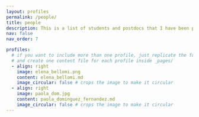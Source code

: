 ```yaml
---
layout: profiles
permalink: /people/
title: people
description: This is a list of students and postdocs that I have been pleased to collaborate with recently. 
nav: false
nav_order: 7

profiles:
  # if you want to include more than one profile, just replicate the following block
  # and create one content file for each profile inside _pages/
  - align: right
    image: elena_bellomi.png
    content: elena_bellomi.md
    image_circular: false # crops the image to make it circular
  - align: right
    image: paola_dom.jpg
    content: paola_dominguez_fernandez.md
    image_circular: false # crops the image to make it circular
---
```

